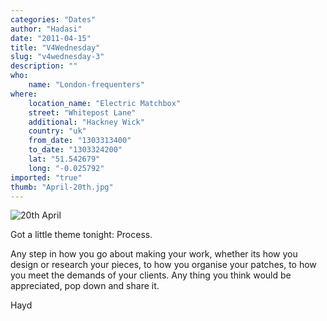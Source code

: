 ```yaml
---
categories: "Dates"
author: "Hadasi"
date: "2011-04-15"
title: "V4Wednesday"
slug: "v4wednesday-3"
description: ""
who: 
    name: "London-frequenters"
where: 
    location_name: "Electric Matchbox"
    street: "Whitepost Lane"
    additional: "Hackney Wick"
    country: "uk"
    from_date: "1303313400"
    to_date: "1303324200"
    lat: "51.542679"
    long: "-0.025792"
imported: "true"
thumb: "April-20th.jpg"
---
```



![20th April](April-20th.jpg) 

Got a little theme tonight: Process.

Any step in how you go about making your work, whether its how you design or research your pieces, to how you organise your patches, to how you meet the demands of your clients. Any thing you think would be appreciated, pop down and share it.

Hayd
